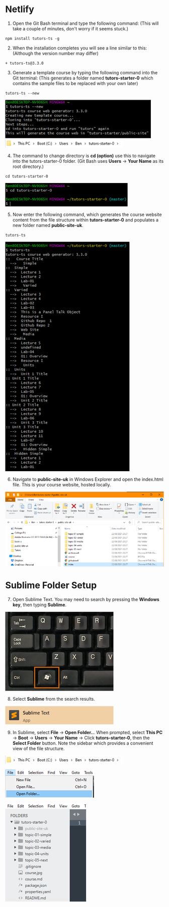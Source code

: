 # Netlify

1. Open the Git Bash terminal and type the following command: (This will take a couple of minutes, don't worry if it seems stuck.)

  ~~~
  npm install tutors-ts -g
  ~~~

2. When the installation completes you will see a line similar to this: (Although the version number may differ)

  ~~~
  + tutors-ts@3.3.0
  ~~~

3. Generate a template course by typing the following command into the Git terminal: (This generates a folder named **tutors-starter-0** which contains the sample files to be replaced with your own later)

  ~~~
  tutors-ts --new
  ~~~
  ![Output](img/12-tutors--new.png)
  ![Path to tutors-starter-0](img/25-path.png)

4. The command to change directory is **cd (option)** use this to navigate into the tutors-starter-0 folder. (Git Bash uses **Users** -> **Your Name** as its root directory.)

  ~~~
  cd tutors-starter-0
  ~~~
  ![Output](img/13-cd-into-tutors.png)

5. Now enter the following command, which generates the course website content from the file structure within **tutors-starter-0** and populates a new folder named **public-site-uk**.

  ~~~
  tutors-ts
  ~~~
  ![Output](img/14-tutors-file-structure.png)

6. Navigate to **public-site-uk** in Windows Explorer and open the index.html file. This is your course website, hosted locally.        
  
  ![index.html File Location](img/15-file-explorer-index.png)

# Sublime Folder Setup  

7. Open Sublime Text. You may need to search by pressing the **Windows key**, then typing **Sublime**.

  ![The Windows Key](img/windows-keyboard.jpg)

8. Select **Sublime** from the search results. 

  ![Sublime Logo](img/17-search-for-sub.png)

9. In Sublime, select **File** -> **Open Folder..**. When prompted, select **This PC** -> **Boot** -> **Users** -> **Your Name** -> Click **tutors-starter-0**, then the **Select Folder** button. Note the sidebar which provides a convenient view of the file structure.

  ![Path to Tutors](img/25-path.png)

  ![Open Folder Menu](img/18-sublime-open-folder.png)

  ![Sublime Sidebar](img/20-sublime-sidebar.png)